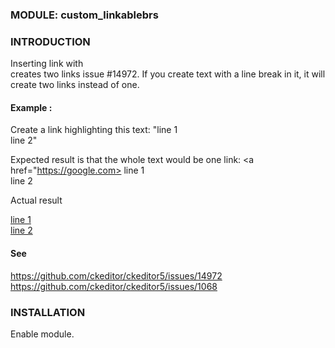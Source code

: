 ### MODULE: custom_linkablebrs

### INTRODUCTION

Inserting link with <br> creates two links issue #14972.  If you create text with a line break in it, it will create two links instead of one.

#### Example : 

Create a link highlighting this text:  "line 1<br> line 2"

Expected result is that the whole text would be one link:
  <a href="https://google.com> line 1<br> line 2</a>

Actual result
<p>
    <a href="https://google.com">line 1</a><br>
    <a href="https://google.com">line 2</a>
</p>

#### See
https://github.com/ckeditor/ckeditor5/issues/14972
https://github.com/ckeditor/ckeditor5/issues/1068


### INSTALLATION
Enable module.

